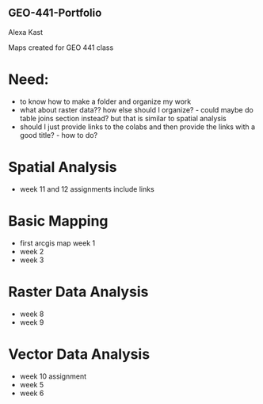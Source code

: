 ## GEO-441-Portfolio
Alexa Kast

Maps created for GEO 441 class

# Need:
* to know how to make a folder and organize my work
* what about raster data?? how else should I organize? - could maybe do table joins section instead? but that is similar to spatial analysis
* should I just provide links to the colabs and then provide the links with a good title? - how to do?


# Spatial Analysis
* week 11 and 12 assignments include links
  
# Basic Mapping
* first arcgis map week 1
* week 2
* week 3


# Raster Data Analysis
* week 8
* week 9

# Vector Data Analysis
* week 10 assignment
* week 5
* week 6
